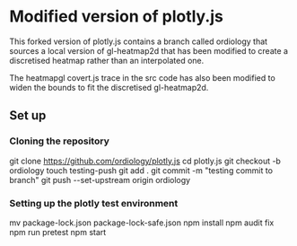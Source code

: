 # Modified version of plotly.js

This forked version of plotly.js contains a branch called ordiology that sources a local version of gl-heatmap2d that has been modified to create a discretised heatmap rather than an interpolated one.

The heatmapgl covert.js trace in the src code has also been modified to widen the bounds to fit the discretised gl-heatmap2d.

## Set up
### Cloning the repository
git clone https://github.com/ordiology/plotly.js
cd plotly.js
git checkout -b ordiology
touch testing-push
git add .
git commit -m "testing commit to branch"
git push --set-upstream origin ordiology

### Setting up the plotly test environment
mv package-lock.json package-lock-safe.json
npm install
npm audit fix
npm run pretest
npm start
